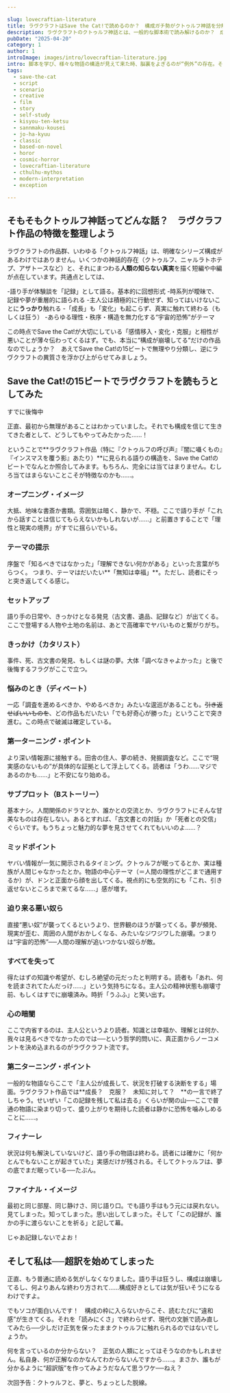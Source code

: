 ```yaml
---

slug: lovecraftian-literature
title: ラヴクラフトはSave the Cat!で読めるのか？　構成ガチ勢がクトゥルフ神話を分解してみた
description: ラヴクラフトのクトゥルフ神話とは、一般的な脚本術で読み解けるのか？　成長なし、克服なし、構成すらも異質すぎる“存在”について。
pubDate: "2025-04-20"
category: 1
author: 1
introImage: images/intro/lovecraftian-literature.jpg
intro: 脚本を学び、様々な物語の構造が見えて来た時、脳裏をよぎるのが“例外”の存在。それがラヴクラフトのクトゥルフ神話──時系列はあいまいで視点はバラバラ、登場人物はすぐ発狂。解決しない、成長もしない、そんな構成の真逆を行く古典ホラーを、「Save the Cat!」の構造で読めるのか？　無謀な問いに、あえて真っ向から挑んでみます。
tags:
  - save-the-cat
  - script
  - scenario
  - creative
  - film
  - story
  - self-study
  - kisyou-ten-ketsu
  - sannmaku-kousei
  - jo-ha-kyuu
  - classic
  - based-on-novel
  - horor
  - cosmic-horror
  - lovecraftian-literature
  - cthulhu-mythos
  - modern-interpretation
  - exception

---
```


<div class="ad-wrapper">
<ins class="adsbygoogle"
     style="display:block"
     data-ad-client="ca-pub-2685020883138124"
     data-ad-slot="6057267145"
     data-ad-format="auto"
     data-full-width-responsive="true"></ins>
<script>
     (adsbygoogle = window.adsbygoogle || []).push({});
</script>
</div>


## そもそもクトゥルフ神話ってどんな話？　ラヴクラフト作品の特徴を整理しよう

ラヴクラフトの作品群、いわゆる「クトゥルフ神話」は、明確なシリーズ構成があるわけではありません。いくつかの神話的存在（クトゥルフ、ニャルラトホテプ、アザトースなど）と、それにまつわる**人類の知らない真実**を描く短編や中編が点在しています。共通点としては、

-語り手が体験談を「記録」として語る。基本的に回想形式
-時系列が曖昧で、記録や夢が重層的に語られる
-主人公は積極的に行動せず、知ってはいけないことに**うっかり**触れる
-「成長」も「変化」も起こらず、真実に触れて終わる（もしくは狂う）
-あらゆる理性・秩序・構造を無力化する“宇宙的恐怖”がテーマ

この時点でSave the Cat!が大切にしている「感情移入・変化・克服」と相性が悪いことが薄々伝わってくるはず。でも、本当に“構成が崩壊してる”だけの作品なのでしょうか？　あえてSave the Cat!の15ビートで無理やり分類し、逆にラヴクラフトの異質さを浮かび上がらせてみましょう。

## Save the Cat!の15ビートでラヴクラフトを読もうとしてみた

<div class="note-box">すでに後悔中</div>

正直、最初から無理があることはわかっていました。それでも構成を信じて生きてきた者として、どうしてもやってみたかった……！

ということで**ラヴクラフト作品（特に『クトゥルフの呼び声』『闇に囁くもの』『インスマスを覆う影』あたり）**に見られる語りの構造を、Save the Cat!のビートでなんとか照合してみます。もちろん、完全には当てはまりません。むしろ当てはまらないことこそが特徴なのかも……。

### オープニング・イメージ

大抵、地味な書斎か書類。雰囲気は暗く、静かで、不穏。ここで語り手が「これから話すことは信じてもらえないかもしれないが……」と前置きすることで「理性と現実の境界」がすでに揺らいでいる。

### テーマの提示

序盤で「知るべきではなかった」「理解できない何かがある」といった言葉がちらつく。
つまり、テーマはだいたい**「無知は幸福」**。ただし、読者にそっと突き返してくる感じ。

### セットアップ

語り手の日常や、きっかけとなる発見（古文書、遺品、記録など）が出てくる。ここで登場する人物や土地の名前は、あとで高確率でヤバいものと繋がりがち。

### きっかけ（カタリスト）

事件、死、古文書の発見、もしくは謎の夢。大体「調べなきゃよかった」と後で後悔するフラグがここで立つ。

### 悩みのとき（ディベート）

一応「調査を進めるべきか、やめるべきか」みたいな逡巡があることも。~~引き返せばいいものを~~、どの作品もだいたい「でも好奇心が勝った」ということで突き進む。この時点で破滅は確定している。

### 第一ターニング・ポイント

より深い情報源に接触する。田舎の住人、夢の続き、発掘調査など。ここで“現実感のないもの”が具体的な証拠として浮上してくる。読者は「うわ……マジであるのかも……」と不安になり始める。

### サブプロット（Bストーリー）

基本ナシ。人間関係のドラマとか、誰かとの交流とか、ラヴクラフトにそんな甘美なものは存在しない。あるとすれば、「古文書との対話」か「死者との交信」ぐらいです。もうちょっと魅力的な夢を見させてくれてもいいのよ……？


### ミッドポイント

ヤバい情報が一気に開示されるタイミング。クトゥルフが眠ってるとか、実は種族が人間じゃなかったとか。物語の中心テーマ（＝人間の理性がどこまで通用するか）が、ドンと正面から顔を出してくる。視点的にも空気的にも「これ、引き返せないところまで来てるな……」感が増す。

### 迫り来る悪い奴ら

直接“悪い奴”が襲ってくるというより、世界観のほうが襲ってくる。夢が頻発、現実が歪む、周囲の人間がおかしくなる、みたいなジワジワした崩壊。つまりは“宇宙的恐怖”──人間の理解が追いつかない奴らが敵。

### すべてを失って

得たはずの知識や希望が、むしろ絶望の元だったと判明する。読者も「あれ、何を読まされてたんだっけ……」という気持ちになる。主人公の精神状態も崩壊寸前、もしくはすでに崩壊済み。時折「うふふ」と笑い出す。

### 心の暗闇

ここで内省するのは、主人公というより読者。知識とは幸福か、理解とは何か、我々は見るべきでなかったのでは──という哲学的問いに、真正面からノーコメントを決め込まれるのがラヴクラフト流です。

### 第二ターニング・ポイント

一般的な物語ならここで「主人公が成長して、状況を打破する決断をする」場面。ラヴクラフト作品では**成長？　克服？　未知に対して？　**の一言で終了しちゃう。せいぜい「この記録を残して私は去る」くらいが関の山──ここで普通の物語に染まり切って、盛り上がりを期待した読者は静かに恐怖を噛みしめることに……。

### フィナーレ
状況は何も解決していないけど、語り手の物語は終わる。読者には確かに「何かとんでもないことが起きていた」実感だけが残される。そしてクトゥルフは、夢の底でまだ眠っている──たぶん。

### ファイナル・イメージ
最初と同じ部屋、同じ静けさ、同じ語り口。でも語り手はもう元には戻れない。見てしまった。知ってしまった。思い出してしまった。そして「この記録が、誰かの手に渡らないことを祈る」と記して幕。

<div class="note-box">じゃあ記録しないでよお！</div>

## そして私は──超訳を始めてしまった

正直、もう普通に読める気がしなくなりました。語り手は狂うし、構成は崩壊してるし、何よりあんな終わり方されて……構成好きとしては気が狂いそうになるわけですよ。

でもソコが面白いんです！　構成の枠に入らないからこそ、読むたびに“違和感”が生きてくる。それを「読みにくさ」で終わらせず、現代の文脈で読み直してみたら──少しだけ正気を保ったままクトゥルフに触れられるのではないでしょうか。

何を言っているのか分からない？　正気の人類にとってはそうなのかもしれません。私自身、何が正解なのかなんてわからないんですから……。まさか、誰もが分かるように“超訳版”を作ってみようだなんて思うワケ──ねえ？

<div class="note-box">次回予告：クトゥルフと、夢と、ちょっとした脱線。</div>

<ins class="adsbygoogle"
     style="display:block"
     data-ad-format="autorelaxed"
     data-ad-client="ca-pub-2685020883138124"
     data-ad-slot="6992270400"></ins>
<script>
     (adsbygoogle = window.adsbygoogle || []).push({});
</script>